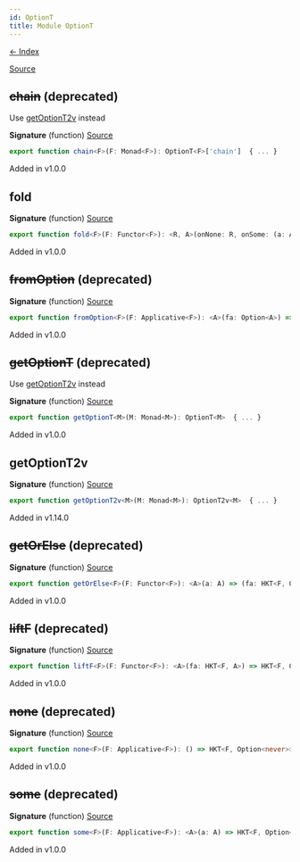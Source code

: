 ```yaml
---
id: OptionT
title: Module OptionT
---
```


[← Index](.)

[Source](https://github.com/gcanti/fp-ts/blob/master/src/OptionT.ts)

## ~~chain~~ (deprecated)

Use [getOptionT2v](#getoptiont2v) instead

**Signature** (function) [Source](https://github.com/gcanti/fp-ts/blob/master/src/OptionT.ts#L128-L130)

```ts
export function chain<F>(F: Monad<F>): OptionT<F>['chain']  { ... }
```

Added in v1.0.0

## fold

**Signature** (function) [Source](https://github.com/gcanti/fp-ts/blob/master/src/OptionT.ts#L58-L60)

```ts
export function fold<F>(F: Functor<F>): <R, A>(onNone: R, onSome: (a: A) => R, fa: HKT<F, Option<A>>) => HKT<F, R>  { ... }
```

Added in v1.0.0

## ~~fromOption~~ (deprecated)

**Signature** (function) [Source](https://github.com/gcanti/fp-ts/blob/master/src/OptionT.ts#L213-L215)

```ts
export function fromOption<F>(F: Applicative<F>): <A>(fa: Option<A>) => HKT<F, Option<A>>  { ... }
```

Added in v1.0.0

## ~~getOptionT~~ (deprecated)

Use [getOptionT2v](#getoptiont2v) instead

**Signature** (function) [Source](https://github.com/gcanti/fp-ts/blob/master/src/OptionT.ts#L152-L160)

```ts
export function getOptionT<M>(M: Monad<M>): OptionT<M>  { ... }
```

Added in v1.0.0

## getOptionT2v

**Signature** (function) [Source](https://github.com/gcanti/fp-ts/blob/master/src/OptionT.ts#L70-L77)

```ts
export function getOptionT2v<M>(M: Monad<M>): OptionT2v<M>  { ... }
```

Added in v1.14.0

## ~~getOrElse~~ (deprecated)

**Signature** (function) [Source](https://github.com/gcanti/fp-ts/blob/master/src/OptionT.ts#L257-L259)

```ts
export function getOrElse<F>(F: Functor<F>): <A>(a: A) => (fa: HKT<F, Option<A>>) => HKT<F, A>  { ... }
```

Added in v1.0.0

## ~~liftF~~ (deprecated)

**Signature** (function) [Source](https://github.com/gcanti/fp-ts/blob/master/src/OptionT.ts#L233-L235)

```ts
export function liftF<F>(F: Functor<F>): <A>(fa: HKT<F, A>) => HKT<F, Option<A>>  { ... }
```

Added in v1.0.0

## ~~none~~ (deprecated)

**Signature** (function) [Source](https://github.com/gcanti/fp-ts/blob/master/src/OptionT.ts#L194-L196)

```ts
export function none<F>(F: Applicative<F>): () => HKT<F, Option<never>>  { ... }
```

Added in v1.0.0

## ~~some~~ (deprecated)

**Signature** (function) [Source](https://github.com/gcanti/fp-ts/blob/master/src/OptionT.ts#L176-L178)

```ts
export function some<F>(F: Applicative<F>): <A>(a: A) => HKT<F, Option<A>>  { ... }
```

Added in v1.0.0

